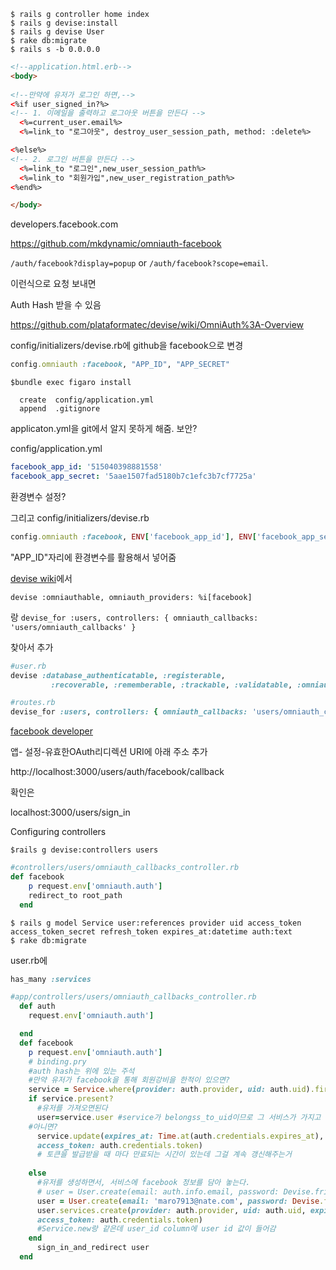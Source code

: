 ```console
$ rails g controller home index
$ rails g devise:install
$ rails g devise User
$ rake db:migrate
$ rails s -b 0.0.0.0
```

```html
<!--application.html.erb-->
<body>
  
<!--만약에 유저가 로그인 하면,-->
<%if user_signed_in?%>
<!-- 1. 이메일을 출력하고 로그아웃 버튼을 만든다 -->
  <%=current_user.email%>
  <%=link_to "로그아웃", destroy_user_session_path, method: :delete%>

<%else%>
<!-- 2. 로그인 버튼을 만든다 -->
  <%=link_to "로그인",new_user_session_path%>
  <%=link_to "회원가입",new_user_registration_path%>
<%end%>

</body>
```





developers.facebook.com



https://github.com/mkdynamic/omniauth-facebook

`/auth/facebook?display=popup` or `/auth/facebook?scope=email`.

이런식으로 요청 보내면 

Auth Hash 받을 수 있음



https://github.com/plataformatec/devise/wiki/OmniAuth%3A-Overview





config/initializers/devise.rb에 github을 facebook으로 변경

```ruby
config.omniauth :facebook, "APP_ID", "APP_SECRET"
```



```console
$bundle exec figaro install
```

      create  config/application.yml
      append  .gitignore
applicaton.yml을 git에서 알지 못하게 해줌. 보안?





config/application.yml

```yml
facebook_app_id: '515040398881558'
facebook_app_secret: '5aae1507fad5180b7c1efc3b7cf7725a'
```

환경변수 설정?

그리고 config/initializers/devise.rb

```ruby
config.omniauth :facebook, ENV['facebook_app_id'], ENV['facebook_app_secret'], scope: 'email'
```

"APP_ID"자리에 환경변수를 활용해서 넣어줌



[devise wiki](https://github.com/plataformatec/devise/wiki/OmniAuth%3A-Overview)에서

`devise :omniauthable, omniauth_providers: %i[facebook] `

랑
`devise_for :users, controllers: { omniauth_callbacks: 'users/omniauth_callbacks' } `

찾아서 추가

```ruby
#user.rb
devise :database_authenticatable, :registerable,
         :recoverable, :rememberable, :trackable, :validatable, :omniauthable, :omniauth_providers: [:facebook]

```

```ruby
#routes.rb
devise_for :users, controllers: { omniauth_callbacks: 'users/omniauth_callbacks' }
```

[facebook developer](https://developers.facebook.com/apps/515040398881558/fb-login/)

앱- 설정-유효한OAuth리디렉션 URI에 아래 주소 추가 

http://localhost:3000/users/auth/facebook/callback

확인은

localhost:3000/users/sign_in



Configuring controllers

```consoel
$rails g devise:controllers users
```

```ruby
#controllers/users/omniauth_callbacks_controller.rb
def facebook
    p request.env['omniauth.auth']
    redirect_to root_path
  end
```

```console
$ rails g model Service user:references provider uid access_token access_token_secret refresh_token expires_at:datetime auth:text
$ rake db:migrate
```

user.rb에 

```ruby
has_many :services
```



```ruby
#app/controllers/users/omniauth_callbacks_controller.rb
  def auth
    request.env['omniauth.auth']

  end
  def facebook
    p request.env['omniauth.auth']
    # binding.pry
    #auth hash는 위에 있는 주석
    #만약 유저가 facebook을 통해 회원강비을 한적이 있으면?
    service = Service.where(provider: auth.provider, uid: auth.uid).first
    if service.present?
      #유저를 가져오면된다
      user=service.user #service가 belongss_to_uid이므로 그 서비스가 가지고 있는 유저를 가지고 온다
    #아니면?
      service.update(expires_at: Time.at(auth.credentials.expires_at),
      access_token: auth.credentials.token)
      # 토큰을 발급받을 때 마다 만료되는 시간이 있는데 그걸 계속 갱신해주는거
      
    else
      #유저를 생성하면서, 서비스에 facebook 정보를 담아 놓는다.
      # user = User.create(email: auth.info.email, password: Devise.friendly_token[0,20])
      user = User.create(email: 'maro7913@nate.com', password: Devise.friendly_token[0,20])
      user.services.create(provider: auth.provider, uid: auth.uid, expires_at: Time.at(auth.credentials.expires_at),
      access_token: auth.credentials.token)
      #Service.new랑 같은데 user_id column에 user id 값이 들어감
    end
      sign_in_and_redirect user
  end
```

